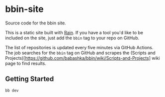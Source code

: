 # bbin-site

Source code for the bbin site.

This is a static site built with [Rain](https://github.com/rads/rain). If you have a tool you'd like to be included on the site, just add the `bbin` tag to your repo on GitHub.

The list of repositories is updated every five minutes via GitHub Actions. The job searches for the `bbin` tag on GitHub and scrapes the (Scripts and Projects)[https://github.com/babashka/bbin/wiki/Scripts-and-Projects] wiki page to find results. 

## Getting Started

```shell
bb dev
```
